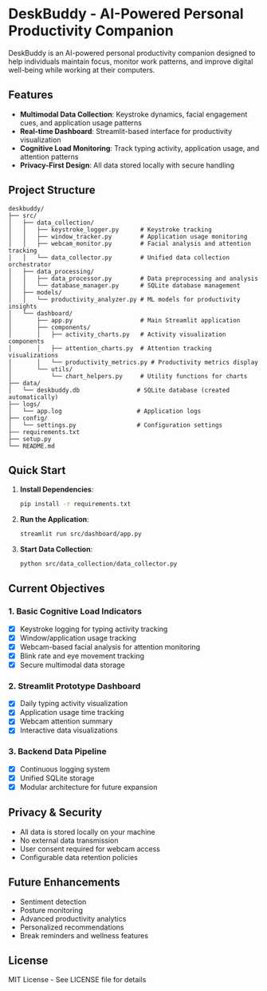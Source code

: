 # DeskBuddy - AI-Powered Personal Productivity Companion

DeskBuddy is an AI-powered personal productivity companion designed to help individuals maintain focus, monitor work patterns, and improve digital well-being while working at their computers.

## Features

- **Multimodal Data Collection**: Keystroke dynamics, facial engagement cues, and application usage patterns
- **Real-time Dashboard**: Streamlit-based interface for productivity visualization
- **Cognitive Load Monitoring**: Track typing activity, application usage, and attention patterns
- **Privacy-First Design**: All data stored locally with secure handling

## Project Structure

```
deskbuddy/
├── src/
│   ├── data_collection/
│   │   ├── keystroke_logger.py      # Keystroke tracking
│   │   ├── window_tracker.py        # Application usage monitoring
│   │   ├── webcam_monitor.py        # Facial analysis and attention tracking
│   │   └── data_collector.py        # Unified data collection orchestrator
│   ├── data_processing/
│   │   ├── data_processor.py        # Data preprocessing and analysis
│   │   └── database_manager.py      # SQLite database management
│   ├── models/
│   │   └── productivity_analyzer.py # ML models for productivity insights
│   └── dashboard/
│       ├── app.py                   # Main Streamlit application
│       ├── components/
│       │   ├── activity_charts.py   # Activity visualization components
│       │   ├── attention_charts.py  # Attention tracking visualizations
│       │   └── productivity_metrics.py # Productivity metrics display
│       └── utils/
│           └── chart_helpers.py     # Utility functions for charts
├── data/
│   └── deskbuddy.db                # SQLite database (created automatically)
├── logs/
│   └── app.log                     # Application logs
├── config/
│   └── settings.py                 # Configuration settings
├── requirements.txt
├── setup.py
└── README.md
```

## Quick Start

1. **Install Dependencies**:
   ```bash
   pip install -r requirements.txt
   ```

2. **Run the Application**:
   ```bash
   streamlit run src/dashboard/app.py
   ```

3. **Start Data Collection**:
   ```bash
   python src/data_collection/data_collector.py
   ```

## Current Objectives

### 1. Basic Cognitive Load Indicators
- [x] Keystroke logging for typing activity tracking
- [x] Window/application usage tracking
- [x] Webcam-based facial analysis for attention monitoring
- [x] Blink rate and eye movement tracking
- [x] Secure multimodal data storage

### 2. Streamlit Prototype Dashboard
- [x] Daily typing activity visualization
- [x] Application usage time tracking
- [x] Webcam attention summary
- [x] Interactive data visualizations

### 3. Backend Data Pipeline
- [x] Continuous logging system
- [x] Unified SQLite storage
- [x] Modular architecture for future expansion

## Privacy & Security

- All data is stored locally on your machine
- No external data transmission
- User consent required for webcam access
- Configurable data retention policies

## Future Enhancements

- Sentiment detection
- Posture monitoring
- Advanced productivity analytics
- Personalized recommendations
- Break reminders and wellness features

## License

MIT License - See LICENSE file for details
